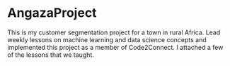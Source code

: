 # AngazaProject
This is my customer segmentation project for a town in rural Africa.
Lead weekly lessons on machine learning and data science concepts and implemented this project as a member of Code2Connect. I attached a few of the lessons that we taught.
